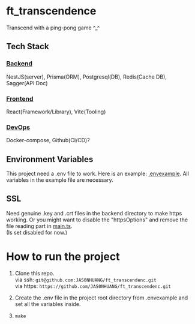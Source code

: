# ft_transcendence
Transcend with a ping-pong game ^_^

## Tech Stack
### [Backend](backend)
NestJS(server), Prisma(ORM), Postgresql(DB), Redis(Cache DB), Sagger(API Doc) 

### [Frontend](frontend)
React(Framework/Library), Vite(Tooling)

### [DevOps](devops)
Docker-compose, Github(CI/CD)?

## Environment Variables
This project need a .env file to work. Here is an example: [.envexample](.envexample). All variables in the example file are necessary.  

## SSL
Need genuine .key and .crt files in the backend directory to make https working. Or you might want to disable the "httpsOptions" and remove the file reading part in [main.ts](backend/src/main.ts).  
(Is set disabled for now.)  

# How to run the project
1. Clone this repo.  
	via ssh: `git@github.com:JAS0NHUANG/ft_transcendenc.git`  
	via https: `https://github.com/JAS0NHUANG/ft_transcendenc.git`  

2. Create the .env file in the project root directory from .envexample and set all the variables inside.  

3. `make`  





